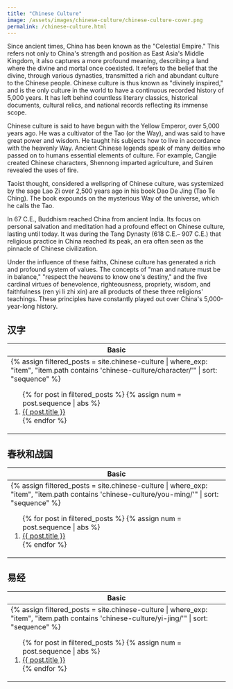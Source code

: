 ```yaml
---
title: "Chinese Culture"
image: /assets/images/chinese-culture/chinese-culture-cover.png
permalink: /chinese-culture.html
---
```


Since ancient times, China has been known as the "Celestial Empire."
This refers not only to China's strength and position as East Asia's Middle Kingdom,
it also captures a more profound meaning, describing a land where the divine and mortal once coexisted.
It refers to the belief that the divine, through various dynasties,
transmitted a rich and abundant culture to the Chinese people.
Chinese culture is thus known as "divinely inspired,"
and is the only culture in the world to have a continuous recorded history of 5,000 years.
It has left behind countless literary classics, historical documents, cultural relics,
and national records reflecting its immense scope.

Chinese culture is said to have begun with the Yellow Emperor, over 5,000 years ago.
He was a cultivator of the Tao (or the Way), and was said to have great power and wisdom.
He taught his subjects how to live in accordance with the heavenly Way.
Ancient Chinese legends speak of many deities who passed on to humans essential elements of culture.
For example, Cangjie created Chinese characters, Shennong imparted agriculture, and Suiren revealed the uses of fire.

Taoist thought, considered a wellspring of Chinese culture,
was systemized by the sage Lao Zi over 2,500 years ago in his book Dao De Jing (Tao Te Ching).
The book expounds on the mysterious Way of the universe, which he calls the Tao.

In 67 C.E., Buddhism reached China from ancient India.
Its focus on personal salvation and meditation had a profound effect on Chinese culture, lasting until today.
It was during the Tang Dynasty (618 C.E.– 907 C.E.) that religious practice in China reached its peak,
an era often seen as the pinnacle of Chinese civilization.

Under the influence of these faiths, Chinese culture has generated a rich and profound system of values.
The concepts of "man and nature must be in balance," "respect the heavens to know one's destiny,"
and the five cardinal virtues of benevolence, righteousness, propriety, wisdom, and faithfulness (ren yi li zhi xin)
are all products of these three religions' teachings.
These principles have constantly played out over China's 5,000-year-long history.

## 汉字

<table>
    <thead>
    <tr>
        <th style="text-align: center;">Basic</th>
    </tr>
    </thead>
    <tbody>
    <tr>
        <td>
{%
assign filtered_posts = site.chinese-culture |
where_exp: "item", "item.path contains 'chinese-culture/character/'" |
sort: "sequence"
%}
<ol>
    {% for post in filtered_posts %}
    {% assign num = post.sequence | abs %}
    <li>
        <a href="{{ post.url }}">{{ post.title }}</a>
    </li>
    {% endfor %}
</ol>
        </td>
    </tr>
    </tbody>
</table>

## 春秋和战国

<table>
    <thead>
    <tr>
        <th style="text-align: center;">Basic</th>
    </tr>
    </thead>
    <tbody>
    <tr>
        <td>
{%
assign filtered_posts = site.chinese-culture |
where_exp: "item", "item.path contains 'chinese-culture/you-ming/'" |
sort: "sequence"
%}
<ol>
    {% for post in filtered_posts %}
    {% assign num = post.sequence | abs %}
    <li>
        <a href="{{ post.url }}">{{ post.title }}</a>
    </li>
    {% endfor %}
</ol>
        </td>
    </tr>
    </tbody>
</table>



## 易经

<table>
    <thead>
    <tr>
        <th style="text-align: center;">Basic</th>
    </tr>
    </thead>
    <tbody>
    <tr>
        <td>
{%
assign filtered_posts = site.chinese-culture |
where_exp: "item", "item.path contains 'chinese-culture/yi-jing/'" |
sort: "sequence"
%}
<ol>
    {% for post in filtered_posts %}
    {% assign num = post.sequence | abs %}
    <li>
        <a href="{{ post.url }}">{{ post.title }}</a>
    </li>
    {% endfor %}
</ol>
        </td>
    </tr>
    </tbody>
</table>
